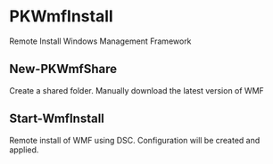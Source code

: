 # PKWmfInstall
Remote Install Windows Management Framework

## New-PKWmfShare
Create a shared folder.  Manually download the latest version of WMF

## Start-WmfInstall
Remote install of WMF using DSC.  Configuration will be created and applied.